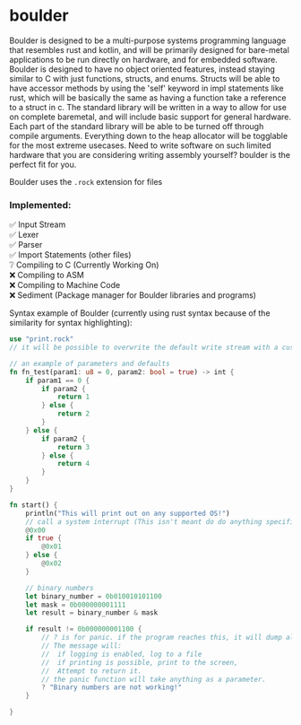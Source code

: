 # boulder

Boulder is designed to be a multi-purpose systems programming language that resembles rust and kotlin, and will be primarily designed for bare-metal applications to be run directly on hardware, and for embedded software. Boulder is designed to have no object oriented features, instead staying similar to C with just functions, structs, and enums. Structs will be able to have accessor methods by using the 'self' keyword in impl statements like rust, which will be basically the same as having a function take a reference to a struct in c. The standard library will be written in a way to allow for use on complete baremetal, and will include basic support for general hardware. Each part of the standard library will be able to be turned off through compile arguments. Everything down to the heap allocator will be togglable for the most extreme usecases. Need to write software on such limited hardware that you are considering writing assembly yourself? boulder is the perfect fit for you.

Boulder uses the `.rock` extension for files

### Implemented:
✅ Input Stream\
✅ Lexer\
✅ Parser\
✅ Import Statements (other files)\
❔ Compiling to C (Currently Working On)\
❌ Compiling to ASM\
❌ Compiling to Machine Code\
❌ Sediment (Package manager for Boulder libraries and programs)

Syntax example of Boulder (currently using rust syntax because of the similarity for syntax highlighting): 
```rust
use "print.rock"
// it will be possible to overwrite the default write stream with a custom one in the future.

// an example of parameters and defaults
fn fn_test(param1: u8 = 0, param2: bool = true) -> int {
    if param1 == 0 {
        if param2 {
            return 1
        } else {
            return 2
        }
    } else {
        if param2 {
            return 3
        } else {
            return 4
        }
    }
}

fn start() {
    println("This will print out on any supported OS!")
    // call a system interrupt (This isn't meant do do anything specific, just an example of syntax and features.)
    @0x00
    if true {
        @0x01
    } else {
        @0x02
    }

    // binary numbers
    let binary_number = 0b010010101100
    let mask = 0b000000001111
    let result = binary_number & mask

    if result != 0b000000001100 {
        // ? is for panic. if the program reaches this, it will dump all used memory and stop.
        // The message will:
        //  if logging is enabled, log to a file
        //  if printing is possible, print to the screen,
        //  Attempt to return it.
        // the panic function will take anything as a parameter.
        ? "Binary numbers are not working!"
    }

}
```
